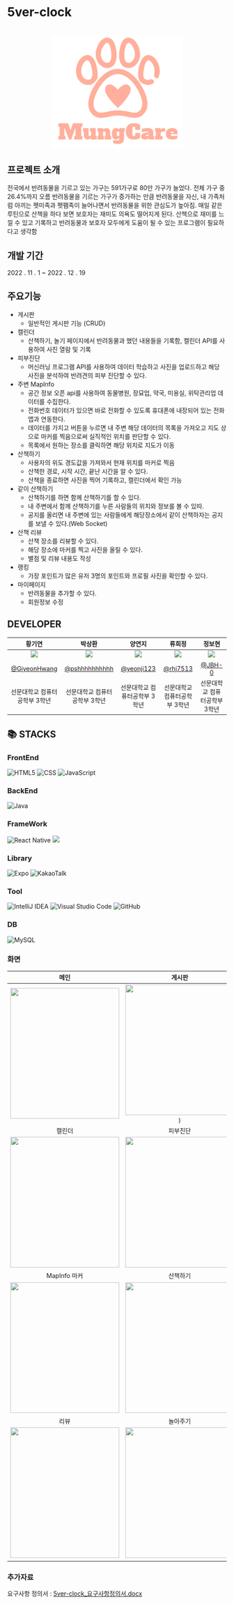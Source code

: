 # 5ver-clock
<div align=center>
<br>
<img width="300" src="https://github.com/5ver-clock/5ver-clock/blob/main/5ver-clock-frontend/5ver-clock-info/assets/images/mung.jpg?raw=true"/>

<br>
</div>

## 프로젝트 소개
전국에서 반려동물을 기르고 있는 가구는 591가구로 80만 가구가 늘었다. 전체 가구 중 26.4%까지 오름
반려동물을 기르는 가구가 증가하는 만큼 반려동물을 자신, 내 가족처럼 아끼는 펫미족과 펫팸족이 늘어나면서 반려동물을 위한 관심도가 높아짐. 
매일 같은 루틴으로 산책을 하다 보면 보호자는 재미도 의욕도 떨어지게 된다. 산책으로 재미를 느낄 수 있고 기록하고 반려동물과 보호자 모두에게 도움이 될 수 있는 프로그램이 필요하다고 생각함

## 개발 기간
2022 . 11 . 1 ~ 2022 . 12 . 19
## 주요기능
- 게시판
  - 일반적인 게시판 기능 (CRUD)
- 캘린더
   - 산책하기, 놀기 페이지에서 반려동물과 했던 내용들을 기록함, 캘린더 API를 사용하여 사진 열람 및 기록
- 피부진단
   - 머신러닝 프로그램 API를 사용하여 데이터 학습하고 사진을 업로드하고 해당 사진을 분석하여 반려견의 피부 진단할 수 있다.
- 주변 MapInfo
  - 공간 정보 오픈 api를 사용하여 동물병원, 장묘업, 약국, 미용실, 위탁관리업 데이터를 수집한다.
  - 전화번호 데이터가 있으면 바로 전화할 수 있도록 휴대폰에 내장되어 있는 전화 앱과 연동한다.
  - 데이터를 가지고 버튼을 누르면 내 주변 해당 데이터의 목록을 가져오고 지도 상으로 마커를 찍음으로써 실직적인 위치를 판단할 수 있다.
  - 목록에서 원하는 장소를 클릭하면 해당 위치로 지도가 이동
- 산책하기
  - 사용자의 위도 경도값을 가져와서 현재 위치를 마커로 찍음
  - 산책한 경로, 시작 시간, 끝난 시간을 알 수 있다.
  - 산책을 종료하면 사진을 찍어 기록하고, 캘린더에서 확인 가능
- 같이 산책하기
  - 산책하기를 하면 함께 산책하기를 할 수 있다.
  - 내 주변에서 함께 산책하기를 누른 사람들의 위치와 정보를 볼 수 있따.
  - 공지를 올리면 내 주변에 있는 사람들에게 해당장소에서 같이 산책하자는 공지를 보낼 수 있다.(Web Socket)
- 산책 리뷰
  - 산책 장소를 리뷰할 수 있다.
  - 해당 장소에 마커를 찍고 사진을 올릴 수 있다.
  - 별점 및 리뷰 내용도 작성
- 랭킹
  - 가장 포인트가 많은 유저 3명의 포인트와 프로필 사진을 확인할 수 있다.
- 마이페이지
  - 반려동물을 추가할 수 있다.
  - 회원정보 수정

 ## DEVELOPER

 |      황기연      |          박상환         |       양연지         |       류희정         |       정보현         |                                                                                                                
| :------------------------------------------------------------------------------: | :---------------------------------------------------------------------------------------------------------------------------------------------------: | :---------------------------------------------------------------------------------------------------------------------------------------------------------------------------------------------------: | :---------------------------------------------------------------------------------------------------------------------------------------------------------------------------------------------------: |  :---------------------------------------------------------------------------------------------------------------------------------------------------------------------------------------------------: |
|  <img width="128px" src="https://github.com/5ver-clock/5ver-clock/assets/95736504/d6195deb-95ef-4c66-8617-abc2ffe90043" />  |        <img width="128px" src="https://user-images.githubusercontent.com/95736504/278948762-925f6cf6-e3a1-4d1d-a228-0c2d5a0f0ef9.jpg" />       |      <img width="128px" src="https://user-images.githubusercontent.com/95736504/278948764-a2f60603-3f17-4536-89d7-e1095da2bf3a.png" />      |      <img width="128px" src="https://user-images.githubusercontent.com/95736504/278948759-1bb5de22-7084-44cf-a323-62500b0ba41f.jpg" />     |  <img width="128px" src="https://user-images.githubusercontent.com/95736504/278948752-3ab52dbc-adb3-42d8-bb08-74b990107fd0.jpg"/>     |
|   [@GiyeonHwang](https://github.com/GiyeonHwang)    |    [@pshhhhhhhhhh](https://github.com/pshhhhhhhhhh)  | [@yeonji123](https://github.com/yeonji123)  | [@rhj7513](https://github.com/rhj7513)  | [@JBH-0](https://github.com/JBH-0) |
| 선문대학교 컴퓨터공학부 3학년 | 선문대학교 컴퓨터공학부 3학년 | 선문대학교 컴퓨터공학부 3학년 | 선문대학교 컴퓨터공학부 3학년 | 선문대학교 컴퓨터공학부 3학년 |

  ## 📚 STACKS

### FrontEnd
![HTML5](https://img.shields.io/badge/html5-%23E34F26.svg?style=for-the-badge&logo=html5&logoColor=white)
![CSS](https://img.shields.io/badge/css3-%231572B6.svg?style=for-the-badge&logo=css3&logoColor=white)
![JavaScript](https://img.shields.io/badge/javascript-%23323330.svg?style=for-the-badge&logo=javascript&logoColor=%23F7DF1E)

### BackEnd
![Java](https://img.shields.io/badge/java-%23ED8B00.svg?style=for-the-badge&logo=openjdk&logoColor=white)

### FrameWork
![React Native](https://img.shields.io/badge/react_native-%2320232a.svg?style=for-the-badge&logo=react&logoColor=%2361DAFB)
<img src="https://img.shields.io/badge/spring boot-6DB33F?style=for-the-badge&logo=springboot&logoColor=white">

### Library
![Expo](https://img.shields.io/badge/expo-1C1E24?style=for-the-badge&logo=expo&logoColor=#D04A37)
![KakaoTalk](https://img.shields.io/badge/kakaotalk-ffcd00.svg?style=for-the-badge&logo=kakaotalk&logoColor=000000)

### Tool
![IntelliJ IDEA](https://img.shields.io/badge/IntelliJIDEA-000000.svg?style=for-the-badge&logo=intellij-idea&logoColor=white)
![Visual Studio Code](https://img.shields.io/badge/Visual%20Studio%20Code-0078d7.svg?style=for-the-badge&logo=visual-studio-code&logoColor=white)
![GitHub](https://img.shields.io/badge/github-%23121011.svg?style=for-the-badge&logo=github&logoColor=white)

### DB
![MySQL](https://img.shields.io/badge/mysql-%2300f.svg?style=for-the-badge&logo=mysql&logoColor=white)
### 화면
| 메인 | 게시판 | 글 | 댓글 |
| :------------: | :------------: |:------------:|:------------:|
|<img src="https://github.com/5ver-clock/5ver-clock/assets/95736504/acc6b621-9db7-4cfc-8ce6-92193733fa8d" width="250" height="300"/>|<img src="https://github.com/5ver-clock/5ver-clock/assets/95736504/8b0d508b-1b6e-48bb-ad40-b0a72fe8995b" width="250" height="300"/>)|<img src="https://github.com/5ver-clock/5ver-clock/assets/95736504/7cfe1f0d-d7cc-4a93-9e76-dc8f583d8782" width="250" height="300"/>|<img src="https://github.com/5ver-clock/5ver-clock/assets/95736504/35baef2b-f9c8-488d-898e-546926f1a433" width="250" height="300"/>|
| 캘린더 | 피부진단 | 피부진단 결과 | MapInfo |
|<img src="https://github.com/5ver-clock/5ver-clock/assets/95736504/5645aa6b-f0a3-4360-908f-745c7d6631ad" width="250" height="300"/>|<img src="https://github.com/5ver-clock/5ver-clock/assets/95736504/881cf5fe-2ee7-498a-8060-1af98cee4b41" width="250" height="300"/>|<img src="https://github.com/5ver-clock/5ver-clock/assets/95736504/bacec2b4-745c-4a6f-a3e5-2ef1ce2473ca" width="250" height="300"/>|<img src="https://github.com/5ver-clock/5ver-clock/assets/95736504/fc755384-46d7-4cea-8fa2-a30175b6bf6c" width="250" height="300"/>|
| MapInfo 마커 | 산책하기 | 함께산책 | 함께산책위치지정 |
|<img src="https://github.com/5ver-clock/5ver-clock/assets/95736504/40fdc5d2-4e83-4be8-82f1-ccbe854daf8d" width="250" height="300"/>|<img src="https://github.com/5ver-clock/5ver-clock/assets/95736504/14c05ae0-5652-44d8-b8bf-0f71aa3a6b5f" width="250" height="300"/>|<img src="https://github.com/5ver-clock/5ver-clock/assets/95736504/e42a1c71-3b67-449e-8fd8-5db64c7126d5" width="250" height="300"/>|<img src="https://github.com/5ver-clock/5ver-clock/assets/95736504/1d409e42-f04e-41da-8581-09d7fdfce162" width="250" height="300"/>|
| 리뷰 | 놀아주기 | 랭킹 | 알람 |
|<img src="https://github.com/5ver-clock/5ver-clock/assets/95736504/1e918be1-ff2f-4d29-936c-8d5f4a2efd0f" width="250" height="300"/>|<img src="https://github.com/5ver-clock/5ver-clock/assets/95736504/6e28f54b-62a6-4eb7-ab73-c05d4bad3fb2" width="250" height="300"/>|<img src="https://github.com/5ver-clock/5ver-clock/assets/95736504/ce37eb20-b958-4b7e-80b2-d46343b7c4ef" width="250" height="300"/>|<img src="https://github.com/5ver-clock/5ver-clock/assets/95736504/14795b93-6706-467a-b5b0-8b6f1e99af58" width="250" height="300"/>|

### 추가자료
요구사항 정의서 : [5ver-clock_요구사항정의서.docx](https://github.com/5ver-clock/5ver-clock/files/13201553/5ver-clock_.docx)















